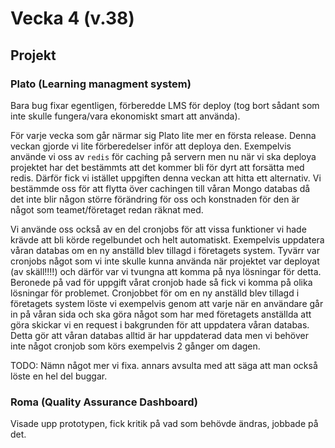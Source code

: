 # Vecka 4 (v.38)

## Projekt

### Plato (Learning managment system)

Bara bug fixar egentligen, förberedde LMS för deploy (tog bort sådant som inte skulle fungera/vara ekonomiskt smart att använda).

För varje vecka som går närmar sig Plato lite mer en första release. Denna veckan gjorde vi lite förberedelser inför att deploya den. Exempelvis använde vi oss
av `redis` för caching på servern men nu när vi ska deploya projektet har det bestämmts att det kommer bli för dyrt att forsätta med redis. Därför fick vi
istället uppgiften denna veckan att hitta ett alternativ. Vi bestämmde oss för att flytta över cachingen till våran Mongo databas då det inte blir någon större
förändring för oss och konstnaden för den är något som teamet/företaget redan räknat med.

Vi använde oss också av en del cronjobs för att vissa funktioner vi hade krävde att bli körde regelbundet och helt automatiskt. Exempelvis uppdatera våran
databas om en ny anställd blev tillagd i företagets system. Tyvärr var cronjobs något som vi inte skulle kunna använda när projektet var deployat (av skäll!!!!)
och därför var vi tvungna att komma på nya lösningar för detta. Beronede på vad för uppgift vårat cronjob hade så fick vi komma på olika lösningar för
problemet. Cronjobbet för om en ny anställd blev tillagd i företagets system löste vi exempelvis genom att varje när en användare går in på våran sida och ska
göra något som har med företagets anställda att göra skickar vi en request i bakgrunden för att uppdatera våran databas. Detta gör att våran databas alltid är
har uppdaterad data men vi behöver inte något cronjob som körs exempelvis 2 gånger om dagen.

TODO: Nämn något mer vi fixa. annars avsulta med att säga att man också löste en hel del buggar.

### Roma (Quality Assurance Dashboard)

Visade upp prototypen, fick kritik på vad som behövde ändras, jobbade på det.
